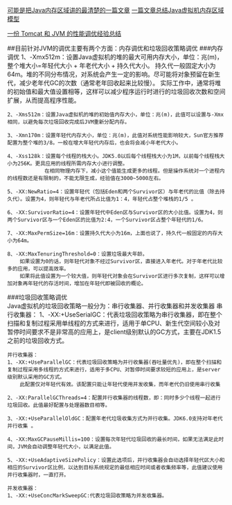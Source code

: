 [可能是把Java内存区域讲的最清楚的一篇文章](https://mp.weixin.qq.com/s/YfcRjHhbStm2T7Yheif7ug)
[一篇文章总结Java虚拟机内存区域模型](https://mp.weixin.qq.com/s/RaD3SqZ9ytYTwCgz3HpEsg)

[一份 Tomcat 和 JVM 的性能调优经验总结](https://mp.weixin.qq.com/s/Km9rpES2pc6K_I5lyiYT2w)

##目前针对JVM的调优主要有两个方面：内存调优和垃圾回收策略调优
###内存调优
    1、-Xmx512m：设置Java虚拟机的堆的最大可用内存大小，单位：兆(m)，整个堆大小=年轻代大小 + 年老代大小 + 持久代大小。
                持久代一般固定大小为64m。堆的不同分布情况，对系统会产生一定的影响。尽可能将对象预留在新生代，减少老年代GC的次数（通常老年回收起来比较慢）。
                实际工作中，通常将堆的初始值和最大值设置相等，这样可以减少程序运行时进行的垃圾回收次数和空间扩展，从而提高程序性能。
    
    2、-Xms512m：设置Java虚拟机的堆的初始值内存大小，单位：兆(m)，此值可以设置与-Xmx相同，以避免每次垃圾回收完成后JVM重新分配内存。
    
    3、-Xmn170m：设置年轻代内存大小，单位：兆(m)，此值对系统性能影响较大，Sun官方推荐配置为整个堆的3/8。一般在增大年轻代内存后，也会将会减小年老代大小。
    
    4、-Xss128k：设置每个线程的栈大小。JDK5.0以后每个线程栈大小为1M，以前每个线程栈大小为256K。更具应用的线程所需内存大小进行调整。
                在相同物理内存下，减小这个值能生成更多的线程。但是操作系统对一个进程内的线程数还是有限制的，不能无限生成，经验值在3000~5000左右。
    
    5、-XX:NewRatio=4：设置年轻代（包括Eden和两个Survivor区）与年老代的比值（除去持久代）。设置为4，则年轻代与年老代所占比值为1：4，年轻代占整个堆栈的1/5 。
    
    6、-XX:SurvivorRatio=4：设置年轻代中Eden区与Survivor区的大小比值。设置为4，则两个Survivor区与一个Eden区的比值为2:4，一个Survivor区占整个年轻代的1/6。
    
    7、-XX:MaxPermSize=16m：设置持久代大小为16m，上面也说了，持久代一般固定的内存大小为64m。
    
    8、-XX:MaxTenuringThreshold=0：设置垃圾最大年龄。
        如果设置为0的话，则年轻代对象不经过Survivor区，直接进入年老代。对于年老代比较多的应用，可以提高效率。
        如果将此值设置为一个较大值，则年轻代对象会在Survivor区进行多次复制，这样可以增加对象再年轻代的存活时间，增加在年轻代即被回收的概论。

###垃圾回收策略调优    
    Java虚拟机的垃圾回收策略一般分为：串行收集器、并行收集器和并发收集器
    串行收集器：
    1、-XX:+UseSerialGC：代表垃圾回收策略为串行收集器，即在整个扫描和复制过程采用单线程的方式来进行，适用于单CPU、新生代空间较小及对暂停时间要求不是非常高的应用上，是client级别默认的GC方式，主要在JDK1.5之前的垃圾回收方式。
    
    并行收集器：
    1、-XX:+UseParallelGC：代表垃圾回收策略为并行收集器(吞吐量优先)，即在整个扫描和复制过程采用多线程的方式来进行，适用于多CPU、对暂停时间要求较短的应用上，是server级别默认采用的GC方式。
        此配置仅对年轻代有效。该配置只能让年轻代使用并发收集，而年老代仍旧使用串行收集
    
    2、-XX:ParallelGCThreads=4：配置并行收集器的线程数，即：同时多少个线程一起进行垃圾回收。此值最好配置与处理器数目相等。
    
    3、-XX:+UseParallelOldGC：配置年老代垃圾收集方式为并行收集。JDK6.0支持对年老代并行收集 。
    
    4、-XX:MaxGCPauseMillis=100：设置每次年轻代垃圾回收的最长时间，如果无法满足此时间，JVM会自动调整年轻代大小，以满足此值。
    
    5、-XX:+UseAdaptiveSizePolicy：设置此选项后，并行收集器会自动选择年轻代区大小和相应的Survivor区比例，以达到目标系统规定的最低相应时间或者收集频率等，此值建议使用并行收集器时，一直打开。
    
    并发收集器：
    1、-XX:+UseConcMarkSweepGC:代表垃圾回收策略为并发收集器。
